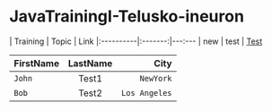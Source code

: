 # JavaTrainingI-Telusko-ineuron

| Training  | Topic   | Link
|:----------|:-------:|---:---
| new       | test    | [Test](https://github.com/azhagu379/JavaTrainingI-Telusko-ineuron/edit/main/README.md)


| FirstName     | LastName      | City  |
| :------------ |   :---:       | --------: |
| `John`        | Test1         | `NewYork`   |
| `Bob`         | Test2         | `Los Angeles`   |
